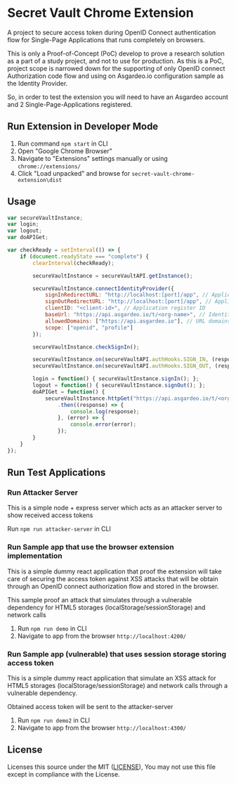 # Secret Vault Chrome Extension
A project to secure access token during OpenID Connect authentication flow for Single-Page Applications that runs
completely on browsers.

This is only a Proof-of-Concept (PoC) develop to prove a research solution as a part of a study project, and not to use
for production. As this is a PoC, project scope is narrowed down for the supporting of only OpenID connect
Authorization code flow and using on Asgardeo.io configuration sample as the Identity Provider.

So, in order to test the extension you will need to have an Asgardeo account and 2 Single-Page-Applications registered.

## Run Extension in Developer Mode

1. Run command `npm start` in CLI
2. Open "Google Chrome Browser"
3. Navigate to "Extensions" settings manually or using `chrome://extensions/`
4. Click "Load unpacked" and browse for `secret-vault-chrome-extension\dist`

## Usage

```js
var secureVaultInstance;
var login;
var logout;
var doAPIGet;

var checkReady = setInterval(() => {
    if (document.readyState === "complete") {
        clearInterval(checkReady);

        secureVaultInstance = secureVaultAPI.getInstance();

        secureVaultInstance.connectIdentityProvider({
            signInRedirectURL: "http://localhost:[port]/app", // Application Sign-In request handle URL
            signOutRedirectURL: "http://localhost:[port]/app", // Application Sign-out request handle URL
            clientID: "<client-id>", // Application register ID
            baseUrl: "https://api.asgardeo.io/t/<org-name>", // Identity Provider Account Base Path
            allowedDomains: ["https://api.asgardeo.io"], // URL domains that will be call after authentication
            scope: ["openid", "profile"]
        });

        secureVaultInstance.checkSignIn();

        secureVaultInstance.on(secureVaultAPI.authHooks.SIGN_IN, (response) => { console.log(response); });
        secureVaultInstance.on(secureVaultAPI.authHooks.SIGN_OUT, (response) => {});

        login = function() { secureVaultInstance.signIn(); };
        logout = function() { secureVaultInstance.signOut(); };
        doAPIGet = function() {
            secureVaultInstance.httpGet("https://api.asgardeo.io/t/<org-name>/oauth2/userinfo?schema=openid")
                .then((response) => {
                    console.log(response);
                }, (error) => {
                    console.error(error);
                });
        }
    }
});
```

## Run Test Applications

### Run Attacker Server

This is a simple node + express server which acts as an attacker server to show received access tokens

Run `npm run attacker-server` in CLI

### Run Sample app that use the browser extension implementation

This is a simple dummy react application that proof the extension will take care of securing the access token
against XSS attacks that will be obtain through an OpenID connect authorization flow and stored in the browser.

This sample proof an attack that simulates through a vulnerable dependency for HTML5 storages
(localStorage/sessionStorage) and network calls

1. Run `npm run demo` in CLI
2. Navigate to app from the browser `http://localhost:4200/`

### Run Sample app (vulnerable) that uses session storage storing access token

This is a simple dummy react application that simulate an XSS attack for HTML5 storages
(localStorage/sessionStorage) and network calls through a vulnerable dependency.

Obtained access token will be sent to the attacker-server

1. Run `npm run demo2` in CLI
2. Navigate to app from the browser `http://localhost:4300/`

## License

Licenses this source under the MIT ([LICENSE](LICENSE)), You may not use this file except in compliance with the License.
